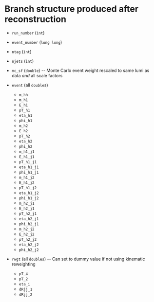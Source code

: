 # Branch structure produced after reconstruction

- `run_number` (`int`)
- `event_number` (`long long`)
- `ntag` (`int`)
- `njets` (`int`)
- `mc_sf` (`double`) -- Monte Carlo event weight rescaled to same lumi as data *and* all scale factors
- `event` (all `double`s)
    - `m_hh`
    - `m_h1`
    - `E_h1`
    - `pT_h1`
    - `eta_h1`
    - `phi_h1`
    - `m_h2`
    - `E_h2`
    - `pT_h2`
    - `eta_h2`
    - `phi_h2`
    - `m_h1_j1`
    - `E_h1_j1`
    - `pT_h1_j1`
    - `eta_h1_j1`
    - `phi_h1_j1`
    - `m_h1_j2`
    - `E_h1_j2`
    - `pT_h1_j2`
   - `eta_h1_j2`
   - `phi_h1_j2`
   - `m_h2_j1`
   - `E_h2_j1`
   - `pT_h2_j1`
   - `eta_h2_j1`
   - `phi_h2_j1`
   - `m_h2_j2`
   - `E_h2_j2`
   - `pT_h2_j2`
   - `eta_h2_j2`
   - `phi_h2_j2`

- `rwgt` (all `doubles`) -- Can set to dummy value if not using kinematic reweighting
   - `pT_4`
   - `pT_2`
   - `eta_i`
   - `dRjj_1`
   - `dRjj_2`
